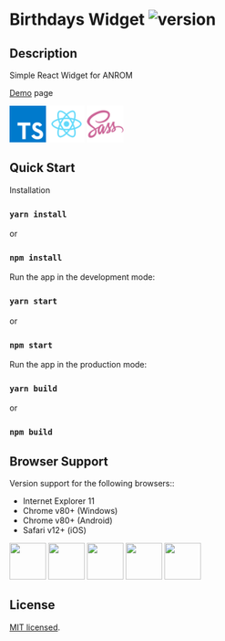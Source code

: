
# Birthdays Widget ![version](https://img.shields.io/badge/version-1.0.0-blue.svg) 

## Description
Simple React Widget for ANROM

[Demo](https://sacinandan.github.io/birthdays-widget) page

<img src="https://raw.githubusercontent.com/github/explore/80688e429a7d4ef2fca1e82350fe8e3517d3494d/topics/typescript/typescript.png" class="d-block rounded-1 mr-3 flex-shrink-0" alt="typescript logo" width="64" height="64">  <img src="https://raw.githubusercontent.com/github/explore/80688e429a7d4ef2fca1e82350fe8e3517d3494d/topics/react/react.png" class="d-block rounded-1 mr-3 flex-shrink-0" alt="js logo" width="64" height="64"> <img src="https://raw.githubusercontent.com/github/explore/80688e429a7d4ef2fca1e82350fe8e3517d3494d/topics/sass/sass.png" class="d-block rounded-1 mr-3 flex-shrink-0" alt="sass logo" width="64" height="64">

## Quick Start
Installation

### `yarn install`
or
### `npm install`

Run the app in the development mode:

### `yarn start`
or
### `npm start`

Run the app in the production mode:

### `yarn build`
or
### `npm build`

## Browser Support

Version support for the following browsers::
- Internet Explorer 11
- Chrome v80+ (Windows)
- Chrome v80+ (Android)
- Safari v12+ (iOS)

<img src="https://github.com/creativetimofficial/public-assets/blob/master/logos/chrome-logo.png?raw=true" width="64" height="64"> <img src="https://raw.githubusercontent.com/creativetimofficial/public-assets/master/logos/firefox-logo.png" width="64" height="64"> <img src="https://raw.githubusercontent.com/creativetimofficial/public-assets/master/logos/edge-logo.png" width="64" height="64"> <img src="https://raw.githubusercontent.com/creativetimofficial/public-assets/master/logos/safari-logo.png" width="64" height="64"> <img src="https://raw.githubusercontent.com/creativetimofficial/public-assets/master/logos/opera-logo.png" width="64" height="64">

## License

[MIT licensed](LICENSE).
